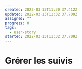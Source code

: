 ```yaml
---
created: 2022-03-13T11:30:37.412Z
updated: 2022-03-13T11:32:37.709Z
assigned: ""
progress: 0
tags:
  - user-story
started: 2022-03-13T11:32:37.709Z
---
```


# Grérer les suivis
